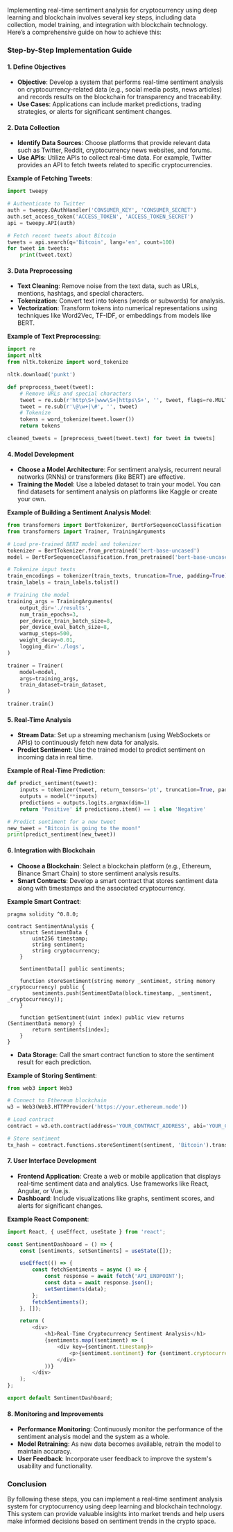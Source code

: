 Implementing real-time sentiment analysis for cryptocurrency using deep learning and blockchain involves several key steps, including data collection, model training, and integration with blockchain technology. Here’s a comprehensive guide on how to achieve this:

### Step-by-Step Implementation Guide

#### 1. **Define Objectives**

- **Objective**: Develop a system that performs real-time sentiment analysis on cryptocurrency-related data (e.g., social media posts, news articles) and records results on the blockchain for transparency and traceability.
- **Use Cases**: Applications can include market predictions, trading strategies, or alerts for significant sentiment changes.

#### 2. **Data Collection**

- **Identify Data Sources**: Choose platforms that provide relevant data such as Twitter, Reddit, cryptocurrency news websites, and forums.
- **Use APIs**: Utilize APIs to collect real-time data. For example, Twitter provides an API to fetch tweets related to specific cryptocurrencies.

**Example of Fetching Tweets**:
```python
import tweepy

# Authenticate to Twitter
auth = tweepy.OAuthHandler('CONSUMER_KEY', 'CONSUMER_SECRET')
auth.set_access_token('ACCESS_TOKEN', 'ACCESS_TOKEN_SECRET')
api = tweepy.API(auth)

# Fetch recent tweets about Bitcoin
tweets = api.search(q='Bitcoin', lang='en', count=100)
for tweet in tweets:
    print(tweet.text)
```

#### 3. **Data Preprocessing**

- **Text Cleaning**: Remove noise from the text data, such as URLs, mentions, hashtags, and special characters.
- **Tokenization**: Convert text into tokens (words or subwords) for analysis.
- **Vectorization**: Transform tokens into numerical representations using techniques like Word2Vec, TF-IDF, or embeddings from models like BERT.

**Example of Text Preprocessing**:
```python
import re
import nltk
from nltk.tokenize import word_tokenize

nltk.download('punkt')

def preprocess_tweet(tweet):
    # Remove URLs and special characters
    tweet = re.sub(r'http\S+|www\S+|https\S+', '', tweet, flags=re.MULTILINE)
    tweet = re.sub(r'\@\w+|\#', '', tweet)
    # Tokenize
    tokens = word_tokenize(tweet.lower())
    return tokens

cleaned_tweets = [preprocess_tweet(tweet.text) for tweet in tweets]
```

#### 4. **Model Development**

- **Choose a Model Architecture**: For sentiment analysis, recurrent neural networks (RNNs) or transformers (like BERT) are effective.
- **Training the Model**: Use a labeled dataset to train your model. You can find datasets for sentiment analysis on platforms like Kaggle or create your own.

**Example of Building a Sentiment Analysis Model**:
```python
from transformers import BertTokenizer, BertForSequenceClassification
from transformers import Trainer, TrainingArguments

# Load pre-trained BERT model and tokenizer
tokenizer = BertTokenizer.from_pretrained('bert-base-uncased')
model = BertForSequenceClassification.from_pretrained('bert-base-uncased')

# Tokenize input texts
train_encodings = tokenizer(train_texts, truncation=True, padding=True)
train_labels = train_labels.tolist()

# Training the model
training_args = TrainingArguments(
    output_dir='./results',
    num_train_epochs=3,
    per_device_train_batch_size=8,
    per_device_eval_batch_size=8,
    warmup_steps=500,
    weight_decay=0.01,
    logging_dir='./logs',
)

trainer = Trainer(
    model=model,
    args=training_args,
    train_dataset=train_dataset,
)

trainer.train()
```

#### 5. **Real-Time Analysis**

- **Stream Data**: Set up a streaming mechanism (using WebSockets or APIs) to continuously fetch new data for analysis.
- **Predict Sentiment**: Use the trained model to predict sentiment on incoming data in real time.

**Example of Real-Time Prediction**:
```python
def predict_sentiment(tweet):
    inputs = tokenizer(tweet, return_tensors='pt', truncation=True, padding=True)
    outputs = model(**inputs)
    predictions = outputs.logits.argmax(dim=1)
    return 'Positive' if predictions.item() == 1 else 'Negative'

# Predict sentiment for a new tweet
new_tweet = "Bitcoin is going to the moon!"
print(predict_sentiment(new_tweet))
```

#### 6. **Integration with Blockchain**

- **Choose a Blockchain**: Select a blockchain platform (e.g., Ethereum, Binance Smart Chain) to store sentiment analysis results.
- **Smart Contracts**: Develop a smart contract that stores sentiment data along with timestamps and the associated cryptocurrency.

**Example Smart Contract**:
```solidity
pragma solidity ^0.8.0;

contract SentimentAnalysis {
    struct SentimentData {
        uint256 timestamp;
        string sentiment;
        string cryptocurrency;
    }

    SentimentData[] public sentiments;

    function storeSentiment(string memory _sentiment, string memory _cryptocurrency) public {
        sentiments.push(SentimentData(block.timestamp, _sentiment, _cryptocurrency));
    }

    function getSentiment(uint index) public view returns (SentimentData memory) {
        return sentiments[index];
    }
}
```

- **Data Storage**: Call the smart contract function to store the sentiment result for each prediction.

**Example of Storing Sentiment**:
```python
from web3 import Web3

# Connect to Ethereum blockchain
w3 = Web3(Web3.HTTPProvider('https://your.ethereum.node'))

# Load contract
contract = w3.eth.contract(address='YOUR_CONTRACT_ADDRESS', abi='YOUR_CONTRACT_ABI')

# Store sentiment
tx_hash = contract.functions.storeSentiment(sentiment, 'Bitcoin').transact({'from': w3.eth.accounts[0]})
```

#### 7. **User Interface Development**

- **Frontend Application**: Create a web or mobile application that displays real-time sentiment data and analytics. Use frameworks like React, Angular, or Vue.js.
- **Dashboard**: Include visualizations like graphs, sentiment scores, and alerts for significant changes.

**Example React Component**:
```javascript
import React, { useEffect, useState } from 'react';

const SentimentDashboard = () => {
    const [sentiments, setSentiments] = useState([]);

    useEffect(() => {
        const fetchSentiments = async () => {
            const response = await fetch('API_ENDPOINT');
            const data = await response.json();
            setSentiments(data);
        };
        fetchSentiments();
    }, []);

    return (
        <div>
            <h1>Real-Time Cryptocurrency Sentiment Analysis</h1>
            {sentiments.map((sentiment) => (
                <div key={sentiment.timestamp}>
                    <p>{sentiment.sentiment} for {sentiment.cryptocurrency} at {sentiment.timestamp}</p>
                </div>
            ))}
        </div>
    );
};

export default SentimentDashboard;
```

#### 8. **Monitoring and Improvements**

- **Performance Monitoring**: Continuously monitor the performance of the sentiment analysis model and the system as a whole.
- **Model Retraining**: As new data becomes available, retrain the model to maintain accuracy.
- **User Feedback**: Incorporate user feedback to improve the system's usability and functionality.

### Conclusion

By following these steps, you can implement a real-time sentiment analysis system for cryptocurrency using deep learning and blockchain technology. This system can provide valuable insights into market trends and help users make informed decisions based on sentiment trends in the crypto space.
